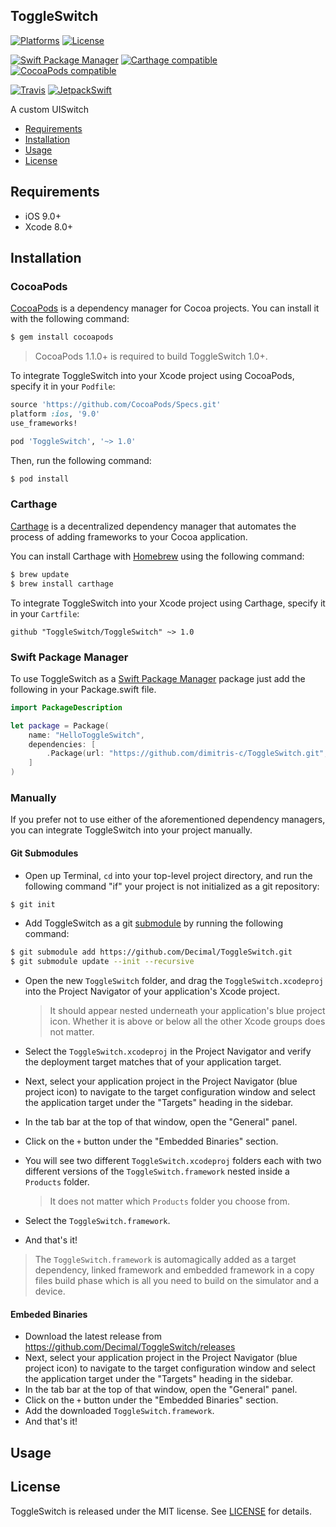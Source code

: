 ## ToggleSwitch

[![Platforms](https://img.shields.io/cocoapods/p/ToggleSwitch.svg)](https://cocoapods.org/pods/ToggleSwitch)
[![License](https://img.shields.io/cocoapods/l/ToggleSwitch.svg)](https://raw.githubusercontent.com/Decimal/ToggleSwitch/master/LICENSE)

[![Swift Package Manager](https://img.shields.io/badge/Swift%20Package%20Manager-compatible-brightgreen.svg)](https://github.com/apple/swift-package-manager)
[![Carthage compatible](https://img.shields.io/badge/Carthage-compatible-4BC51D.svg?style=flat)](https://github.com/Carthage/Carthage)
[![CocoaPods compatible](https://img.shields.io/cocoapods/v/ToggleSwitch.svg)](https://cocoapods.org/pods/ToggleSwitch)

[![Travis](https://img.shields.io/travis/Decimal/ToggleSwitch/master.svg)](https://travis-ci.org/Decimal/ToggleSwitch/branches)
[![JetpackSwift](https://img.shields.io/badge/JetpackSwift-framework-red.svg)](http://github.com/JetpackSwift/Framework)

A custom UISwitch

- [Requirements](#requirements)
- [Installation](#installation)
- [Usage](#usage)
- [License](#license)

## Requirements

- iOS 9.0+
- Xcode 8.0+

## Installation

### CocoaPods

[CocoaPods](http://cocoapods.org) is a dependency manager for Cocoa projects. You can install it with the following command:

```bash
$ gem install cocoapods
```

> CocoaPods 1.1.0+ is required to build ToggleSwitch 1.0+.

To integrate ToggleSwitch into your Xcode project using CocoaPods, specify it in your `Podfile`:

```ruby
source 'https://github.com/CocoaPods/Specs.git'
platform :ios, '9.0'
use_frameworks!

pod 'ToggleSwitch', '~> 1.0'
```

Then, run the following command:

```bash
$ pod install
```

### Carthage

[Carthage](https://github.com/Carthage/Carthage) is a decentralized dependency manager that automates the process of adding frameworks to your Cocoa application.

You can install Carthage with [Homebrew](http://brew.sh/) using the following command:

```bash
$ brew update
$ brew install carthage
```

To integrate ToggleSwitch into your Xcode project using Carthage, specify it in your `Cartfile`:

```ogdl
github "ToggleSwitch/ToggleSwitch" ~> 1.0
```
### Swift Package Manager

To use ToggleSwitch as a [Swift Package Manager](https://swift.org/package-manager/) package just add the following in your Package.swift file.

``` swift
import PackageDescription

let package = Package(
    name: "HelloToggleSwitch",
    dependencies: [
        .Package(url: "https://github.com/dimitris-c/ToggleSwitch.git", "1.0")
    ]
)
```

### Manually

If you prefer not to use either of the aforementioned dependency managers, you can integrate ToggleSwitch into your project manually.

#### Git Submodules

- Open up Terminal, `cd` into your top-level project directory, and run the following command "if" your project is not initialized as a git repository:

```bash
$ git init
```

- Add ToggleSwitch as a git [submodule](http://git-scm.com/docs/git-submodule) by running the following command:

```bash
$ git submodule add https://github.com/Decimal/ToggleSwitch.git
$ git submodule update --init --recursive
```

- Open the new `ToggleSwitch` folder, and drag the `ToggleSwitch.xcodeproj` into the Project Navigator of your application's Xcode project.

    > It should appear nested underneath your application's blue project icon. Whether it is above or below all the other Xcode groups does not matter.

- Select the `ToggleSwitch.xcodeproj` in the Project Navigator and verify the deployment target matches that of your application target.
- Next, select your application project in the Project Navigator (blue project icon) to navigate to the target configuration window and select the application target under the "Targets" heading in the sidebar.
- In the tab bar at the top of that window, open the "General" panel.
- Click on the `+` button under the "Embedded Binaries" section.
- You will see two different `ToggleSwitch.xcodeproj` folders each with two different versions of the `ToggleSwitch.framework` nested inside a `Products` folder.

    > It does not matter which `Products` folder you choose from.

- Select the `ToggleSwitch.framework`.

- And that's it!

> The `ToggleSwitch.framework` is automagically added as a target dependency, linked framework and embedded framework in a copy files build phase which is all you need to build on the simulator and a device.

#### Embeded Binaries

- Download the latest release from https://github.com/Decimal/ToggleSwitch/releases
- Next, select your application project in the Project Navigator (blue project icon) to navigate to the target configuration window and select the application target under the "Targets" heading in the sidebar.
- In the tab bar at the top of that window, open the "General" panel.
- Click on the `+` button under the "Embedded Binaries" section.
- Add the downloaded `ToggleSwitch.framework`.
- And that's it!

## Usage

## License

ToggleSwitch is released under the MIT license. See [LICENSE](https://github.com/Decimal/ToggleSwitch/blob/master/LICENSE) for details.
